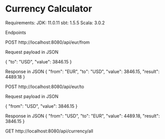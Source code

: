 # Currency Calculator

Requirements:
JDK: 11.0.11
sbt: 1.5.5
Scala: 3.0.2


Endpoints

POST http://localhost:8080/api/eur/from

Request payload in JSON

{
  "to": "USD",
  "value": 3846.15
}

Response in JSON
{
  "from": "EUR",
  "to": "USD",
  "value": 3846.15,
  "result": 4489.18
}

POST http://localhost:8080/api/eur/to

Request payload in JSON

{
  "from": "USD",
  "value": 3846.15
}

Response in JSON
{
  "from": "USD",
  "to": "EUR",
  "value": 4489.18,
  "result": 3846.15
}

GET http://localhost:8080/api/currency/all
